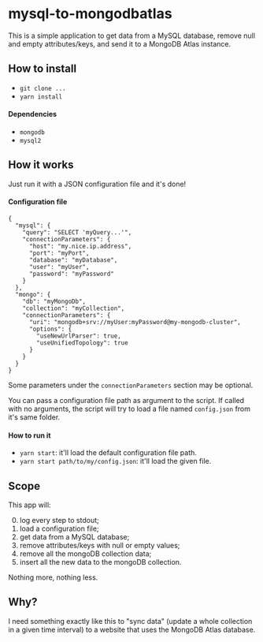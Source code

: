 # mysql-to-mongodbatlas

This is a simple application to get data from a MySQL database, remove null and empty attributes/keys, and send it to a MongoDB Atlas instance.

## How to install

- `git clone ...`
- `yarn install`

#### Dependencies

- `mongodb`
- `mysql2`

## How it works

Just run it with a JSON configuration file and it's done!

#### Configuration file

```
{
  "mysql": {
    "query": "SELECT 'myQuery...'",
    "connectionParameters": {
      "host": "my.nice.ip.address",
      "port": "myPort",
      "database": "myDatabase",
      "user": "myUser",
      "password": "myPassword"
    }
  },
  "mongo": {
    "db": "myMongoDb",
    "collection": "myCollection",
    "connectionParameters": {
      "uri": "mongodb+srv://myUser:myPassword@my-mongodb-cluster",
      "options": {
        "useNewUrlParser": true,
        "useUnifiedTopology": true
      }
    }
  }
}
```

Some parameters under the `connectionParameters` section may be optional.

You can pass a configuration file path as argument to the script. If called with no arguments, the script will try to load a file named `config.json` from it's same folder.

#### How to run it

- `yarn start`: it'll load the default configuration file path.
- `yarn start path/to/my/config.json`: it'll load the given file.

## Scope

This app will:

0. log every step to stdout;
1. load a configuration file;
2. get data from a MySQL database;
3. remove attributes/keys with null or empty values;
4. remove all the mongoDB collection data;
5. insert all the new data to the mongoDB collection.

Nothing more, nothing less.

## Why?

I need something exactly like this to "sync data" (update a whole collection in a given time interval) to a website that uses the MongoDB Atlas database.
